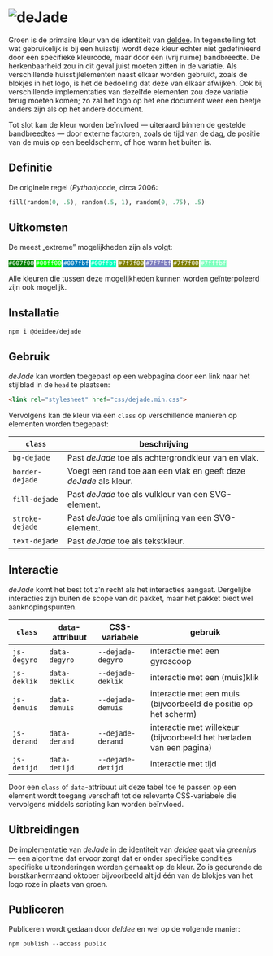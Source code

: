 # ![deJade](https://deidee.com/logo.png?str=deJade)

Groen is de primaire kleur van de identiteit van [deIdee](https://deidee.nl/).
In tegenstelling tot wat gebruikelijk is bij een huisstijl wordt deze kleur echter niet gedefinieerd door een specifieke kleurcode, maar door een (vrij ruime) bandbreedte.
De herkenbaarheid zou in dit geval juist moeten zitten in de variatie.
Als verschillende huisstijlelementen naast elkaar worden gebruikt, zoals de blokjes in het logo, is het de bedoeling dat deze van elkaar afwijken.
Ook bij verschillende implementaties van dezelfde elementen zou deze variatie terug moeten komen; zo zal het logo op het ene document weer een beetje anders zijn als op het andere document.

Tot slot kan de kleur worden beïnvloed — uiteraard bínnen de gestelde bandbreedtes — door externe factoren, zoals de tijd van de dag, de positie van de muis op een beeldscherm, of hoe warm het buiten is.

## Definitie

De originele regel (_Python_)code, circa 2006:

```Python
fill(random(0, .5), random(.5, 1), random(0, .75), .5)
```

## Uitkomsten

De meest „extreme” mogelijkheden zijn als volgt:

<code style="background:#007f00;color:#fff">#007f00</code>
<code style="background:#00ff00;color:#fff">#00ff00</code>
<code style="background:#007fbf;color:#fff">#007fbf</code>
<code style="background:#00ffbf;color:#fff">#00ffbf</code>
<code style="background:#7f7f00;color:#fff">#7f7f00</code>
<code style="background:#7f7fbf;color:#fff">#7f7fbf</code>
<code style="background:#7f7f00;color:#fff">#7f7f00</code>
<code style="background:#7fffbf;color:#fff">#7fffbf</code>

Alle kleuren die tussen deze mogelijkheden kunnen worden geïnterpoleerd zijn ook mogelijk.

## Installatie

```Shell
npm i @deidee/dejade
```

## Gebruik

_deJade_ kan worden toegepast op een webpagina door een link naar het stijlblad in de `head` te plaatsen:

```HTML
<link rel="stylesheet" href="css/dejade.min.css">
```

Vervolgens kan de kleur via een ``class`` op verschillende manieren op elementen worden toegepast:

| ``class`` | beschrijving |
| --------- | --- |
| `bg-dejade` | Past _deJade_ toe als achtergrondkleur van en vlak. |
| `border-dejade` | Voegt een rand toe aan een vlak en geeft deze _deJade_ als kleur. |
| `fill-dejade` | Past _deJade_ toe als vulkleur van een SVG-element. |
| `stroke-dejade` | Past _deJade_ toe als omlijning van een SVG-element. |
| `text-dejade` | Past _deJade_ toe als tekstkleur. |

## Interactie

_deJade_ komt het best tot z’n recht als het interacties aangaat. Dergelijke interacties zijn buiten de scope van dit pakket, maar het pakket biedt wel aanknopingspunten.

| `class` | `data`-attribuut | CSS-variabele | gebruik |
| --- | --- | --- | --- |
| `js-degyro` | `data-degyro` | `--dejade-degyro` | interactie met een gyroscoop |
| `js-deklik` | `data-deklik` | `--dejade-deklik` | interactie met een (muis)klik |
| `js-demuis` | `data-demuis` | `--dejade-demuis` | interactie met een muis (bijvoorbeeld de positie op het scherm) |
| `js-derand` | `data-derand` | `--dejade-derand` | interactie met willekeur (bijvoorbeeld het herladen van een pagina) |
| `js-detijd` | `data-detijd` | `--dejade-detijd` | interactie met tijd |

Door een ``class`` of `data`-attribuut uit deze tabel toe te passen op een element wordt toegang verschaft tot de relevante CSS-variabele die vervolgens middels scripting kan worden beïnvloed.

## Uitbreidingen

De implementatie van _deJade_ in de identiteit van _deIdee_ gaat via _greenius_ — een algoritme dat ervoor zorgt dat er onder specifieke condities specifieke uitzonderingen worden gemaakt op de kleur.
Zo is gedurende de borstkankermaand oktober bijvoorbeeld altijd één van de blokjes van het logo roze in plaats van groen.

## Publiceren

Publiceren wordt gedaan door _deIdee_ en wel op de volgende manier:

```Shell
npm publish --access public
```
